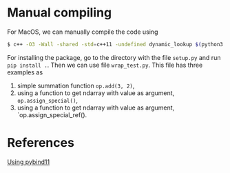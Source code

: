 Manual compiling
================
For MacOS, we can manually compile the code using 
```bash
$ c++ -O3 -Wall -shared -std=c++11 -undefined dynamic_lookup $(python3 -m pybind11 --includes) math_op.cpp -o math_op$(python3-config --extension-suffix)
```

For installing the package, go to the directory with the file `setup.py` and run `pip install .`.
Then we can use file `wrap_test.py`. 
This file has three examples as
1. simple summation function `op.add(3, 2)`,
2. using a function to get ndarray with value as argument, `op.assign_special()`,
3. using a function to get ndarray with value as argument, `op.assign_special_ref().

References
===========
[Using pybind11](https://people.duke.edu/~ccc14/cspy/18G_C++_Python_pybind11.html)

